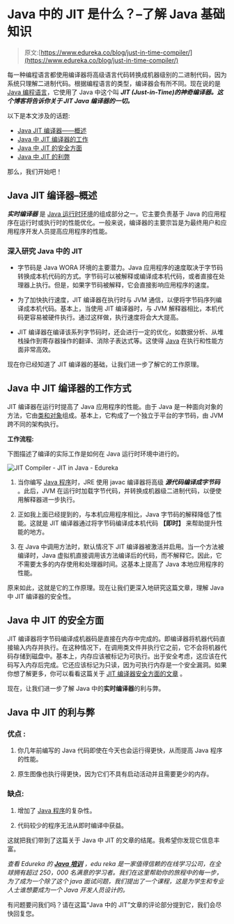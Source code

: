 # Java 中的 JIT 是什么？–了解 Java 基础知识

> 原文:[https://www.edureka.co/blog/just-in-time-compiler/](https://www.edureka.co/blog/just-in-time-compiler/)

每一种编程语言都使用编译器将高级语言代码转换成机器级别的二进制代码，因为系统只理解二进制代码。根据编程语言的类型，编译器会有所不同。现在说的是 [Java 编程语言](https://www.edureka.co/blog/java-tutorial/)，它使用了 Java 中这个叫 ***JIT (Just-in-Time)的神奇编译器。这个博客将告诉你关于 JIT Java 编译器的一切。***

以下是本文涉及的话题:

*   [Java JIT 编译器——概述](#JavaJITCompiler%E2%80%93Overview)
*   [Java 中 JIT 编译器的工作](#WorkingofJITCompiler)
*   [Java 中 JIT 的安全方面](#SecurityaspectsofJITinJava)
*   [Java 中 JIT 的利弊](#ProsandConsofJITinJava)

那么，我们开始吧！

## **Java JIT 编译器–概述**

***实时编译器*** 是 [Java 运行时环境](https://www.edureka.co/blog/what-is-java/#ComponentsinJava)的组成部分之一。它主要负责基于 Java 的应用程序在运行时或执行时的性能优化。一般来说，编译器的主要宗旨是为最终用户和应用程序开发人员提高应用程序的性能。

### **深入研究 Java 中的 JIT**

*   字节码是 Java WORA 环境的主要潜力。Java 应用程序的速度取决于字节码转换成本机代码的方式。字节码可以被解释或编译成本机代码，或者直接在处理器上执行。但是，如果字节码被解释，它会直接影响应用程序的速度。

*   为了加快执行速度，JIT 编译器在执行时与 JVM 通信，以便将字节码序列编译成本机代码。基本上，当使用 JIT 编译器时，与 JVM 解释器相比，本机代码更容易被硬件执行。通过这样做，执行速度将会大大提高。

*   JIT 编译器在编译该系列字节码时，还会进行一定的优化，如数据分析、从堆栈操作到寄存器操作的翻译、消除子表达式等。这使得 [Java](https://www.edureka.co/blog/java-tutorial/) 在执行和性能方面非常高效。

现在你已经知道了 JIT 编译器的基础，让我们进一步了解它的工作原理。

## Java 中 JIT 编译器的工作方式

JIT 编译器在运行时提高了 Java 应用程序的性能。由于 Java 是一种面向对象的方法，它由[类和对象](https://www.edureka.co/blog/java-tutorial/#obj)组成。基本上，它构成了一个独立于平台的字节码，由 JVM 跨不同的架构执行。

**工作流程:**

下图描述了编译的实际工作是如何在 Java 运行时环境中进行的。

![JIT Compiler - JIT in Java - Edureka](../Images/66810584ed7a08a5a66185f65ff0a288.png)

1.  当你编写 [Java 程序](https://www.edureka.co/blog/30-pattern-programs-in-java/)时，JRE 使用 javac 编译器将高级 ***源代码编译成字节码*** 。此后，JVM 在运行时加载字节代码，并转换成机器级二进制代码，以便使用解释器进一步执行。

2.  正如我上面已经提到的，与本机应用程序相比，Java 字节码的解释降低了性能。这就是 JIT 编译器通过将字节码编译成本机代码 **【即时】** 来帮助提升性能的地方。

3.  在 Java 中调用方法时，默认情况下 JIT 编译器被激活并启用。当一个方法被编译时，Java 虚拟机直接调用该方法编译后的代码，而不解释它。因此，它不需要太多的内存使用和处理器时间。这基本上提高了 Java 本地应用程序的性能。

原来如此，这就是它的工作原理。现在让我们更深入地研究这篇文章，理解 Java 中 JIT 编译器的安全性。

## **Java 中 JIT 的安全方面**

JIT 编译器将字节码编译成机器码是直接在内存中完成的。即编译器将机器代码直接输入内存并执行。在这种情况下，在调用类文件并执行它之前，它不会将机器代码存储到磁盘中。基本上，内存应该被标记为可执行。出于安全考虑，这应该在代码写入内存后完成。它还应该标记为只读，因为可执行内存是一个安全漏洞。如果你想了解更多，你可以看看这篇关于 [JIT 编译器安全方面的文章](https://en.wikipedia.org/wiki/Just-in-time_compilation) 。

现在，让我们进一步了解 Java 中的**实时编译器**的利与弊。

## **Java 中 JIT 的利与弊**

### **优点** :

1.  你几年前编写的 Java 代码即使在今天也会运行得更快，从而提高 Java 程序的性能。

2.  原生图像也执行得更快，因为它们不具有启动活动并且需要更少的内存。

### **缺点:**

1.  增加了 [Java 程序](https://www.edureka.co/blog/java-programs/)的复杂性。

2.  代码较少的程序无法从即时编译中获益。

这就把我们带到了这篇关于 Java 中 JIT 的文章的结尾。我希望你发现它信息丰富。

*查看 Edureka 的 **[Java 培训](https://www.edureka.co/java-j2ee-soa-training)** ，edu reka 是一家值得信赖的在线学习公司，在全球拥有超过 250，000 名满意的学习者。我们在这里帮助你的旅程中的每一步，为了成为一个除了这个 java 面试问题，我们提出了一个课程，这是为学生和专业人士谁想要成为一个 Java 开发人员设计的。*

有问题要问我们吗？请在这篇“Java 中的 JIT”文章的评论部分提到它，我们会尽快回复您。